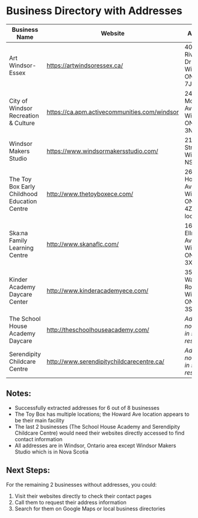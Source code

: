 # Business Directory with Addresses

| Business Name | Website | Address |
|---------------|---------|---------|
| Art Windsor-Essex | https://artwindsoressex.ca/ | 401 Riverside Dr W, Windsor, ON N9A 7J1 |
| City of Windsor Recreation & Culture | https://ca.apm.activecommunities.com/windsor | 2450 McDougall Ave, Windsor, ON N8X 3N6 |
| Windsor Makers Studio | https://www.windsormakersstudio.com/ | 21 Gerrish Street, Windsor, NS |
| The Toy Box Early Childhood Education Centre | http://www.thetoyboxece.com/ | 2665 Howard Ave, Windsor, ON N8X 4Z3 (main location) |
| Ska:na Family Learning Centre | http://www.skanaflc.com/ | 1684 Ellrose Ave, Windsor, ON N8Y 3X7 |
| Kinder Academy Daycare Center | http://www.kinderacademyece.com/ | 3511 Walker Road, Windsor, ON N8W 3S6 |
| The School House Academy Daycare | http://theschoolhouseacademy.com/ | *Address not found in search results* |
| Serendipity Childcare Centre | http://www.serendipitychildcarecentre.ca/ | *Address not found in search results* |

## Notes:
- Successfully extracted addresses for 6 out of 8 businesses
- The Toy Box has multiple locations; the Howard Ave location appears to be their main facility
- The last 2 businesses (The School House Academy and Serendipity Childcare Centre) would need their websites directly accessed to find contact information
- All addresses are in Windsor, Ontario area except Windsor Makers Studio which is in Nova Scotia

## Next Steps:
For the remaining 2 businesses without addresses, you could:
1. Visit their websites directly to check their contact pages
2. Call them to request their address information
3. Search for them on Google Maps or local business directories